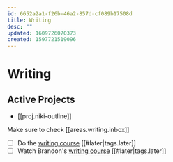 ```yaml
---
id: 6652a2a1-f26b-46a2-857d-cf089b17508d
title: Writing
desc: ""
updated: 1609726070373
created: 1597721519096
---
```


# Writing

## Active Projects

- [[proj.niki-outline]]

Make sure to check [[areas.writing.inbox]]

- [ ] Do the [writing course](https://writingexcuses.com/category/season/season-10/) [[#later|tags.later]]
- [ ] Watch Brandon's [writing course](https://www.youtube.com/watch?v=N4ZDBOc2tX8&list=PLH3mK1NZn9QqOSj3ObrP3xL8tEJQ12-vL&ab_channel=CameraPanda) [[#later|tags.later]]
